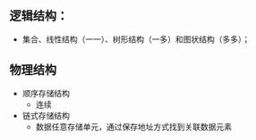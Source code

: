 ## 逻辑结构：
- 集合、线性结构（一一）、树形结构（一多）和图状结构（多多）；

## 物理结构
- 顺序存储结构
	- 连续
- 链式存储结构
	- 数据任意存储单元，通过保存地址方式找到关联数据元素

   
